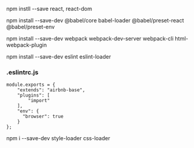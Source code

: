 npm instll --save react, react-dom

npm install --save-dev @babel/core babel-loader @babel/preset-react @babel/preset-env

npm install --save-dev webpack webpack-dev-server webpack-cli html-webpack-plugin

npm install --save-dev eslint eslint-loader 

### .eslintrc.js
```
module.exports = {
    "extends": "airbnb-base",
    "plugins": [
        "import"
    ],
    "env": {
      "browser": true
    }
};
```

npm i --save-dev style-loader css-loader



